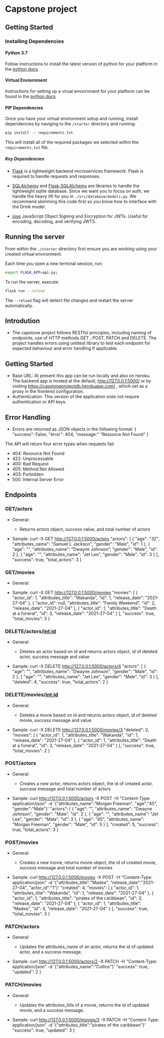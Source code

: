 # Capstone project

## Getting Started

### Installing Dependencies

#### Python 3.7

Follow instructions to install the latest version of python for your platform in the [python docs](https://docs.python.org/3/using/unix.html#getting-and-installing-the-latest-version-of-python)

#### Virtual Enviornment

Instructions for setting up a virual enviornment for your platform can be found in the [python docs](https://packaging.python.org/guides/installing-using-pip-and-virtual-environments/)

#### PIP Dependencies

Once you have your virtual environment setup and running, install dependencies by naviging to the `/starter` directory and running:

```bash
pip install -r requirements.txt
```

This will install all of the required packages we selected within the `requirements.txt` file.

##### Key Dependencies

- [Flask](http://flask.pocoo.org/) is a lightweight backend microservices framework. Flask is required to handle requests and responses.

- [SQLAlchemy](https://www.sqlalchemy.org/) and [Flask-SQLAlchemy](https://flask-sqlalchemy.palletsprojects.com/en/2.x/) are libraries to handle the lightweight sqlite database. Since we want you to focus on auth, we handle the heavy lift for you in `./src/database/models.py`. We recommend skimming this code first so you know how to interface with the Drink model.

- [jose](https://python-jose.readthedocs.io/en/latest/) JavaScript Object Signing and Encryption for JWTs. Useful for encoding, decoding, and verifying JWTS.

## Running the server

From within the `./starter` directory first ensure you are working using your created virtual environment.

Each time you open a new terminal session, run:

```bash
export FLASK_APP=api.py;
```

To run the server, execute:

```bash
flask run --reload
```

The `--reload` flag will detect file changes and restart the server automatically.

## Introdution

- The capstone project follows RESTful principles, including naming of endpoints, use of HTTP methods GET , POST, PATCH and DELETE. The project handles errors using unittest library to test each endpoint for expected behaviour and error handling if applicable.

## Getting Started

- Base URL: At present this app can be run locally and also on heroku. The backend app is hosted at the default, http://127.0.0.1:5000/ or by visiting https://capstoneprojectdb.herokuapp.com/ , which set as a proxy in the frontend configuration.
- Authentication: This version of the application soes not require authentication or API keys.

## Error Handling

- Errors are returned as JSON objects in the following format:
  {
  "success": False,
  "error": 404,
  "message:" "Resource Not Found"
  }

The API will return four error types when requests fail:

- 404: Resource Not Found
- 422: Unprocessable
- 400: Bad Request
- 405: Method Not Allowed
- 403: Forbidden
- 500: Internal Server Error

## Endpoints

### GET/actors

- General:

  - Returns actors object, success value, and total number of actors

- Sample: curl -X GET http://127.0.0.1:5000/actors
  "actors": [
  {
  "age": "32",
  "attributes_name": "Samuel L Jackson",
  "gender": "Male",
  "id": 1
  },
  {
  "age": "",
  "attributes_name": "Dwayne Johnson",
  "gender": "Male",
  "id": 2
  },
  {
  "age": "",
  "attributes_name": "Jet Lee",
  "gender": "Male",
  "id": 3
  }
  ],
  "success": true,
  "total_actors": 3
  }

### GET/movies

- General:

- Sample: curl -X GET http://127.0.0.1:5000/movies
  "movies": [
  {
  "actor_id": 1,
  "attributes_title": "Wakanda",
  "id": 1,
  "release_date": "2021-27-04"
  },
  {
  "actor_id": null,
  "attributes_title": "Family Weekend",
  "id": 2,
  "release_date": "2021-27-04"
  },
  {
  "actor_id": 1,
  "attributes_title": "Death at a funeral",
  "id": 3,
  "release_date": "2021-27-04"
  }
  ],
  "success": true,
  "total_movies": 3
  }

### DELETE/actors/<int:id>

- General:

  - Deletes an actor based on id and returns actors object, id of deleted actor, success message and value

- Sample: curl -X DELETE http://127.0.0.1:5000/actors/4
  "actors": [
  {
  "age": "",
  "attributes_name": "Dwayne Johnson",
  "gender": "Male",
  "id": 2
  },
  {
  "age": "",
  "attributes_name": "Jet Lee",
  "gender": "Male",
  "id": 3
  }
  ],
  "deleted": 4,
  "success": true,
  "total_actors": 2
  }

### DELETE/movies/<int:id>

- General:

  - Deletes a movie based on id and returns actors object, id of deleted movie, success message and value

- Sample: curl -X DELETE http://127.0.0.1:5000/movies/3
  "deleted": 2,
  "movies": [
  {
  "actor_id": 1,
  "attributes_title": "Wakanda",
  "id": 1,
  "release_date": "2021-27-04"
  },
  {
  "actor_id": 1,
  "attributes_title": "Death at a funeral",
  "id": 3,
  "release_date": "2021-27-04"
  }
  ],
  "success": true,
  "total_movies": 2
  }

### POST/actors

- General:

  - Creates a new actor, returns actors object, the id of created actor, success message and total number of actors

- Sample: curl http://127.0.0.1:5000/actors -X POST -H "Content-Type: application/json" -d '{"attributes_name":"Morgan Freeman", "age":"45", "gender":"Male"}'
  "actors": [
  {
  "age": "",
  "attributes_name": "Dwayne Johnson",
  "gender": "Male",
  "id": 2
  },
  {
  "age": "",
  "attributes_name": "Jet Lee",
  "gender": "Male",
  "id": 3
  },
  {
  "age": "45",
  "attributes_name": "Morgan Freeman",
  "gender": "Male",
  "id": 5
  }
  ],
  "created": 5,
  "success": true,
  "total_actors": 3
  }

### POST/movies

- General:

  - Creates a new movie, returns movie object, the id of created movie, success message and total number of movies

- Sample: curl http://127.0.0.1:5000/movies -X POST -H "Content-Type: application/json" -d '{"attributes_title":"Madea", "release_date":"2021-27-04", "actor_id":"1"}'
  "created": 4,
  "movies": [
  {
  "actor_id": 1,
  "attributes_title": "Wakanda",
  "id": 1,
  "release_date": "2021-27-04"
  },
  {
  "actor_id": 1,
  "attributes_title": "pirates of the caribbean",
  "id": 3,
  "release_date": "2021-27-04"
  },
  {
  "actor_id": 1,
  "attributes_title": "Madea",
  "id": 4,
  "release_date": "2021-27-04"
  }
  ],
  "success": true,
  "total_movies": 3
  }

### PATCH/actors

- General:

  - Updates the attributes_name of an actor, returns the id of updated actor, and a success message.

- Sample: curl http://127.0.0.1:5000/actors/2 -X PATCH -H "Content-Type: application/json" -d '{"attributes_name":"Collins"}'
  "success": true,
  "updated": 2
  }

### PATCH/movies

- General:

  - Updates the attributes_title of a movie, returns the id of updated movie, and a success message.

- Sample: curl http://127.0.0.1:5000/movies/3 -X PATCH -H "Content-Type: application/json" -d '{"attributes_title":"pirates of the caribbean"}'
  "success": true,
  "updated": 3
  }
